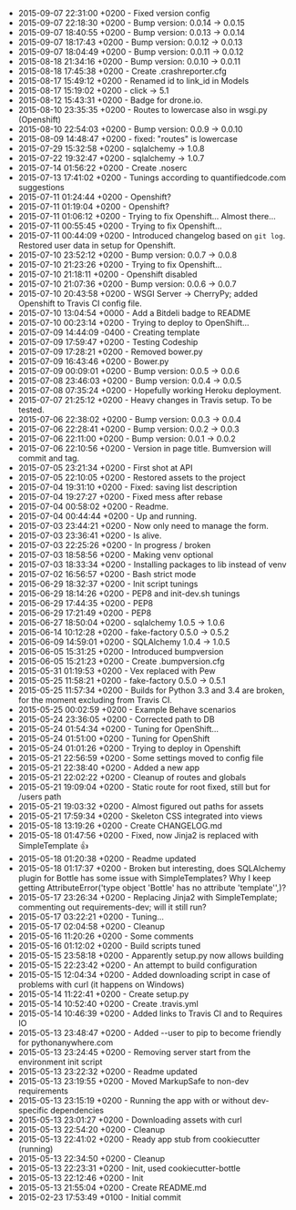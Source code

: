* 2015-09-07 22:31:00 +0200 - Fixed version config
* 2015-09-07 22:18:30 +0200 - Bump version: 0.0.14 → 0.0.15
* 2015-09-07 18:40:55 +0200 - Bump version: 0.0.13 → 0.0.14
* 2015-09-07 18:17:43 +0200 - Bump version: 0.0.12 → 0.0.13
* 2015-09-07 18:04:49 +0200 - Bump version: 0.0.11 → 0.0.12
* 2015-08-18 21:34:16 +0200 - Bump version: 0.0.10 → 0.0.11
* 2015-08-18 17:45:38 +0200 - Create .crashreporter.cfg
* 2015-08-17 15:49:12 +0200 - Renamed id to link_id in Models
* 2015-08-17 15:19:02 +0200 - click -> 5.1
* 2015-08-12 15:43:31 +0200 - Badge for drone.io.
* 2015-08-10 23:35:35 +0200 - Routes to lowercase also in wsgi.py (Openshift)
* 2015-08-10 22:54:03 +0200 - Bump version: 0.0.9 → 0.0.10
* 2015-08-09 14:48:47 +0200 - fixed: "routes" is lowercase
* 2015-07-29 15:32:58 +0200 - sqlalchemy -> 1.0.8
* 2015-07-22 19:32:47 +0200 - sqlalchemy -> 1.0.7
* 2015-07-14 01:56:22 +0200 - Create .noserc
* 2015-07-13 17:41:02 +0200 - Tunings according to quantifiedcode.com suggestions
* 2015-07-11 01:24:44 +0200 - Openshift?
* 2015-07-11 01:19:04 +0200 - Openshift?
* 2015-07-11 01:06:12 +0200 - Trying to fix Openshift... Almost there...
* 2015-07-11 00:55:45 +0200 - Trying to fix Openshift...
* 2015-07-11 00:44:09 +0200 - Introduced changelog based on `git log`. Restored user data in setup for Openshift.
* 2015-07-10 23:52:12 +0200 - Bump version: 0.0.7 → 0.0.8
* 2015-07-10 21:23:26 +0200 - Trying to fix Openshift...
* 2015-07-10 21:18:11 +0200 - Openshift disabled
* 2015-07-10 21:07:36 +0200 - Bump version: 0.0.6 → 0.0.7
* 2015-07-10 20:43:58 +0200 - WSGI Server -> CherryPy; added Openshift to Travis CI config file.
* 2015-07-10 13:04:54 +0000 - Add a Bitdeli badge to README
* 2015-07-10 00:23:14 +0200 - Trying to deploy to OpenShift...
* 2015-07-09 14:44:09 -0400 - Creating template
* 2015-07-09 17:59:47 +0200 - Testing Codeship
* 2015-07-09 17:28:21 +0200 - Removed bower.py
* 2015-07-09 16:43:46 +0200 - Bower.py
* 2015-07-09 00:09:01 +0200 - Bump version: 0.0.5 → 0.0.6
* 2015-07-08 23:46:03 +0200 - Bump version: 0.0.4 → 0.0.5
* 2015-07-08 07:35:24 +0200 - Hopefully working Heroku deployment.
* 2015-07-07 21:25:12 +0200 - Heavy changes in Travis setup. To be tested.
* 2015-07-06 22:38:02 +0200 - Bump version: 0.0.3 → 0.0.4
* 2015-07-06 22:28:41 +0200 - Bump version: 0.0.2 → 0.0.3
* 2015-07-06 22:11:00 +0200 - Bump version: 0.0.1 → 0.0.2
* 2015-07-06 22:10:56 +0200 - Version in page title. Bumversion will commit and tag.
* 2015-07-05 23:21:34 +0200 - First shot at API
* 2015-07-05 22:10:05 +0200 - Restored assets to the project
* 2015-07-04 19:31:10 +0200 - Fixed: saving list description
* 2015-07-04 19:27:27 +0200 - Fixed mess after rebase
* 2015-07-04 00:58:02 +0200 - Readme.
* 2015-07-04 00:44:44 +0200 - Up and running.
* 2015-07-03 23:44:21 +0200 - Now only need to manage the form.
* 2015-07-03 23:36:41 +0200 - Is alive.
* 2015-07-03 22:25:26 +0200 - In progress / broken
* 2015-07-03 18:58:56 +0200 - Making venv optional
* 2015-07-03 18:33:34 +0200 - Installing packages to lib instead of venv
* 2015-07-02 16:56:57 +0200 - Bash strict mode
* 2015-06-29 18:32:37 +0200 - Init script tunings
* 2015-06-29 18:14:26 +0200 - PEP8 and init-dev.sh tunings
* 2015-06-29 17:44:35 +0200 - PEP8
* 2015-06-29 17:21:49 +0200 - PEP8
* 2015-06-27 18:50:04 +0200 - sqlalchemy 1.0.5 -> 1.0.6
* 2015-06-14 10:12:28 +0200 - fake-factory 0.5.0 -> 0.5.2
* 2015-06-09 14:59:01 +0200 - SQLAlchemy 1.0.4 -> 1.0.5
* 2015-06-05 15:31:25 +0200 - Introduced bumpversion
* 2015-06-05 15:21:23 +0200 - Create .bumpversion.cfg
* 2015-05-31 01:19:53 +0200 - Vex replaced with Pew
* 2015-05-25 11:58:21 +0200 - fake-factory 0.5.0 -> 0.5.1
* 2015-05-25 11:57:34 +0200 - Builds for Python 3.3 and 3.4 are broken, for the moment excluding from Travis CI.
* 2015-05-25 00:02:59 +0200 - Example Behave scenarios
* 2015-05-24 23:36:05 +0200 - Corrected path to DB
* 2015-05-24 01:54:34 +0200 - Tuning for OpenShift...
* 2015-05-24 01:51:00 +0200 - Tuning for OpenShift
* 2015-05-24 01:01:26 +0200 - Trying to deploy in Openshift
* 2015-05-21 22:56:59 +0200 - Some settings moved to config file
* 2015-05-21 22:38:40 +0200 - Added a new app
* 2015-05-21 22:02:22 +0200 - Cleanup of routes and globals
* 2015-05-21 19:09:04 +0200 - Static route for root fixed, still but for /users path
* 2015-05-21 19:03:32 +0200 - Almost figured out paths for assets
* 2015-05-21 17:59:34 +0200 - Skeleton CSS integrated into views
* 2015-05-18 13:19:26 +0200 - Create CHANGELOG.md
* 2015-05-18 01:47:56 +0200 - Fixed, now Jinja2 is replaced with SimpleTemplate :+1:
* 2015-05-18 01:20:38 +0200 - Readme updated
* 2015-05-18 01:17:37 +0200 - Broken but interesting, does SQLAlchemy plugin for Bottle has some issue with SimpleTemplates? Why I keep getting AttributeError('type object 'Bottle' has no attribute 'template'',)?
* 2015-05-17 23:26:34 +0200 - Replacing Jinja2 with SimpleTemplate; commenting out requirements-dev; will it still run?
* 2015-05-17 03:22:21 +0200 - Tuning...
* 2015-05-17 02:04:58 +0200 - Cleanup
* 2015-05-16 11:20:26 +0200 - Some comments
* 2015-05-16 01:12:02 +0200 - Build scripts tuned
* 2015-05-15 23:58:18 +0200 - Apparently setup.py now allows building
* 2015-05-15 22:23:42 +0200 - An attempt to build configuration
* 2015-05-15 12:04:34 +0200 - Added downloading script in case of problems with curl (it happens on Windows)
* 2015-05-14 11:22:41 +0200 - Create setup.py
* 2015-05-14 10:52:40 +0200 - Create .travis.yml
* 2015-05-14 10:46:39 +0200 - Added links to Travis CI and to Requires IO
* 2015-05-13 23:48:47 +0200 - Added --user to pip to become friendly for pythonanywhere.com
* 2015-05-13 23:24:45 +0200 - Removing server start from the environment init script
* 2015-05-13 23:22:32 +0200 - Readme updated
* 2015-05-13 23:19:55 +0200 - Moved MarkupSafe to non-dev requirements
* 2015-05-13 23:15:19 +0200 - Running the app with or without dev-specific dependencies
* 2015-05-13 23:01:27 +0200 - Downloading assets with curl
* 2015-05-13 22:54:20 +0200 - Cleanup
* 2015-05-13 22:41:02 +0200 - Ready app stub from cookiecutter (running)
* 2015-05-13 22:34:50 +0200 - Cleanup
* 2015-05-13 22:23:31 +0200 - Init, used cookiecutter-bottle
* 2015-05-13 22:12:46 +0200 - Init
* 2015-05-13 21:55:04 +0200 - Create README.md
* 2015-02-23 17:53:49 +0100 - Initial commit
